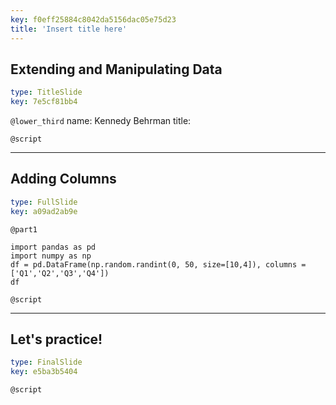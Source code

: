 ```yaml
---
key: f0eff25884c8042da5156dac05e75d23
title: 'Insert title here'
---
```


## Extending and Manipulating Data

```yaml
type: TitleSlide
key: 7e5cf81bb4
```

`@lower_third`
name: Kennedy Behrman
title: 

`@script`


---

## Adding Columns

```yaml
type: FullSlide
key: a09ad2ab9e
```

`@part1`
```
import pandas as pd
import numpy as np
df = pd.DataFrame(np.random.randint(0, 50, size=[10,4]), columns = ['Q1','Q2','Q3','Q4'])
df
```

`@script`


---

## Let's practice!

```yaml
type: FinalSlide
key: e5ba3b5404
```

`@script`
